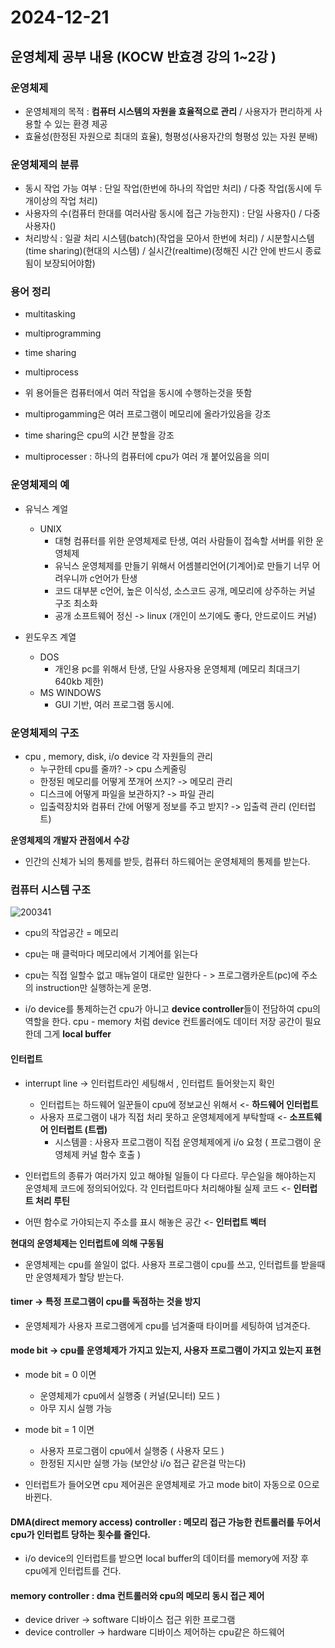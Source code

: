  # 2024-12-21

## 운영체제 공부 내용 (KOCW 반효경 강의 1~2강 )

### 운영체제
- 운영체제의 목적 : **컴퓨터 시스템의 자원을 효율적으로 관리** / 사용자가 편리하게 사용할 수 있는 환경 제공
- 효율성(한정된 자원으로 최대의 효율), 형평성(사용자간의 형평성 있는 자원 분배)

### 운영체제의 분류
- 동시 작업 가능 여부 : 단일 작업(한번에 하나의 작업만 처리) / 다중 작업(동시에 두개이상의 작업 처리)
- 사용자의 수(컴퓨터 한대를 여러사람 동시에 접근 가능한지) : 단일 사용자() / 다중 사용자()
- 처리방식 : 일괄 처리 시스템(batch)(작업을 모아서 한번에 처리)  / 시분할시스템(time sharing)(현대의 시스템) / 실시간(realtime)(정해진 시간 안에 반드시 종료됨이 보장되어야함)

### 용어 정리
- multitasking
- multiprogramming
- time sharing
- multiprocess

- 위 용어들은 컴퓨터에서 여러 작업을 동시에 수행하는것을 뜻함
- multiprogamming은 여러 프로그램이 메모리에 올라가있음을 강조
- time sharing은 cpu의 시간 분할을 강조

- multiprocesser : 하나의 컴퓨터에 cpu가 여러 개 붙어있음을 의미

### 운영체제의 예
- 유닉스 계얼
  - UNIX
    - 대형 컴퓨터를 위한 운영체제로 탄생, 여러 사람들이 접속할 서버를 위한 운영체제
    - 유닉스 운영체제를 만들기 위해서 어셈블리언어(기계어)로 만들기 너무 어려우니까 c언어가 탄생
    - 코드 대부분 c언어, 높은 이식성, 소스코드 공개, 메모리에 상주하는 커널 구조 최소화 
    - 공개 소프트웨어 정신 -> linux (개인이 쓰기에도 좋다, 안드로이드 커널)

- 윈도우즈 계열
  - DOS
    - 개인용 pc를 위해서 탄생, 단일 사용자용 운영체제 (메모리 최대크기 640kb 제한)
  - MS WINDOWS
    - GUI 기반, 여러 프로그램 동시에. 

### 운영체제의 구조
- cpu , memory, disk, i/o device 각 자원들의 관리
  - 누구한테 cpu를 줄까? -> cpu 스케줄링
  - 한정된 메모리를 어떻게 쪼개어 쓰지? -> 메모리 관리 
  - 디스크에 어떻게 파일을 보관하지? -> 파일 관리
  - 입출력장치와 컴퓨터 간에 어떻게 정보를 주고 받지? -> 입출력 관리 (인터럽트)



**운영체제의 개발자 관점에서 수강**
- 인간의 신체가 뇌의 통제를 받듯, 컴퓨터 하드웨어는 운영체제의 통제를 받는다.

### 컴퓨터 시스템 구조   

![200341](https://github.com/user-attachments/assets/34b701e2-bd8e-4dda-8ac8-009155cca07c)

- cpu의 작업공간 = 메모리 
- cpu는  매 클럭마다 메모리에서 기계어를 읽는다
- cpu는 직접 일할수 없고 매뉴얼이 대로만 일한다 - > 프로그램카운트(pc)에 주소의 instruction만 실행하는게 운명.

- i/o device를 통제하는건 cpu가 아니고 **device controller**들이 전담하여 cpu의 역할을 한다.
cpu - memory 처럼 device 컨트롤러에도 데이터 저장  공간이 필요한데 그게 **local buffer**

#### 인터럽트
  - interrupt line -> 인터럽트라인 세팅해서 , 인터럽트 들어왓는지 확인
    - 인터럽트는 하드웨어 일꾼들이 cpu에 정보교신 위해서 <- **하드웨어 인터럽트**
    - 사용자 프로그램이 내가 직접 처리 못하고 운영체제에게 부탁할때 <- **소프트웨어 인터럽트 (트랩)**
      - 시스템콜 : 사용자 프로그램이 직접 운영체제에게 i/o 요청 ( 프로그램이 운영체제 커널 함수 호출 )


  - 인터럽트의 종류가 여러가지 있고 해야될 일들이 다 다르다. 무슨일을 해야하는지 운영체제 코드에 정의되어있다.
각 인터럽트마다 처리해야될 실제 코드 <- **인터럽트 처리 루틴**
  - 어떤 함수로 가야되는지 주소를 표시 해놓은 공간 <- **인터럽트 벡터**

**현대의 운영체제는 인터럽트에 의해 구동됨**           
  - 운영체제는 cpu를 쓸일이 없다. 사용자 프로그램이 cpu를 쓰고, 인터럽트를 받을때만 운영체제가 할당 받는다.


#### timer -> 특정 프로그램이 cpu를 독점하는 것을  방지
  - 운영체제가 사용자 프로그램에게 cpu를 넘겨줄때 타이머를 세팅하여 넘겨준다.

#### mode bit -> cpu를 운영체제가 가지고 있는지, 사용자 프로그램이 가지고 있는지 표현
  - mode bit = 0 이면 
    - 운영체제가 cpu에서 실행중 ( 커널(모니터) 모드 ) 
    - 아무 지시 실행 가능
  - mode bit = 1 이면 
    - 사용자 프로그램이 cpu에서 실행중 ( 사용자 모드 )
    - 한정된 지시만 실행 가능 (보안상 i/o 접근 같은걸 막는다)

- 인터럽트가 들어오면 cpu 제어권은 운영체제로 가고 mode bit이 자동으로 0으로 바뀐다.

#### DMA(direct memory access) controller : 메모리 접근 가능한 컨트롤러를 두어서 cpu가 인터럽트 당하는 횟수를 줄인다.
  - i/o device의 인터럽트를 받으면 local buffer의 데이터를 memory에 저장 후 cpu에게 인터럽트를 건다.

#### memory controller : dma 컨트롤러와 cpu의 메모리 동시 접근 제어

- device driver -> software 디바이스 접근 위한 프로그램
- device controller -> hardware 디바이스 제어하는 cpu같은 하드웨어    

